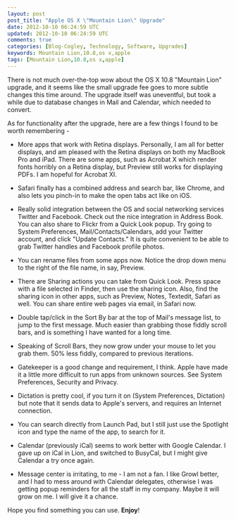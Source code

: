 ```yaml
---           
layout: post
post_title: "Apple OS X \"Mountain Lion\" Upgrade"
date: 2012-10-10 06:24:59 UTC
updated: 2012-10-10 06:24:59 UTC
comments: true
categories: [Blog-Cogley, Technology, Software, Upgrades]
keywords: Mountain Lion,10.8,os x,apple
tags: [Mountain Lion,10.8,os x,apple]
---
```

 


There is not much over-the-top wow about the OS X 10.8 "Mountain Lion" upgrade, and it seems like the small upgrade fee goes to more subtle changes this time around. The upgrade itself was uneventful, but took a while due to database changes in Mail and Calendar, which needed to convert.




As for functionality after the upgrade, here are a few things I found to be worth remembering - 


- More apps that work with Retina displays. Personally, I am all for better displays, and am pleased with the Retina displays on both my MacBook Pro and iPad. There are some apps, such as Acrobat X which render fonts horribly on a Retina display, but Preview still works for displaying PDFs. I am hopeful for Acrobat XI.

- Safari finally has a combined address and search bar, like Chrome, and also lets you pinch-in to make the open tabs act like on iOS. 

- Really solid integration between the OS and social networking services Twitter and Facebook. Check out the nice integration in Address Book. You can also share to Flickr from a Quick Look popup. Try going to System Preferences, Mail/Contacts/Calendars, add your Twitter account, and click "Update Contacts." It is quite convenient to be able to grab Twitter handles and Facebook profile photos. 

- You can rename files from some apps now. Notice the drop down menu to the right of the file name, in say, Preview.

- There are Sharing actions you can take from Quick Look. Press space with a file selected in Finder, then use the sharing icon. Also, find the sharing icon in other apps, such as Preview, Notes, Textedit, Safari as well. You can share entire web pages via email, in Safari now. 

- Double tap/click in the Sort By bar at the top of Mail's message list, to jump to the first message. Much easier than grabbing those fiddly scroll bars, and is something I have wanted for a long time. 

- Speaking of Scroll Bars, they now grow under your mouse to let you grab them. 50% less fiddly, compared to previous iterations. 

- Gatekeeper is a good change and requirement, I think. Apple have made it a little more difficult to run apps from unknown sources. See System Preferences, Security and Privacy. 

- Dictation is pretty cool, if you turn it on (System Preferences, Dictation) but note that it sends data to Apple's servers, and requires an Internet connection. 

- You can search directly from Launch Pad, but I still just use the Spotlight icon and type the name of the app, to search for it. 

- Calendar (previously iCal) seems to work better with Google Calendar. I gave up on iCal in Lion, and switched to BusyCal, but I might give Calendar a try once again. 

- Message center is irritating, to me - I am not a fan. I like Growl better, and I had to mess around with Calendar delegates, otherwise I was getting popup reminders for all the staff in my company. Maybe it will grow on me. I will give it a chance. 



Hope you find something you can use. **Enjoy**!


